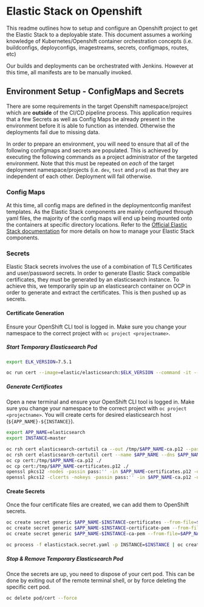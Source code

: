 # Elastic Stack on Openshift

This readme outlines how to setup and configure an Openshift project to get the Elastic Stack to a deployable state. This document assumes a working knowledge of Kubernetes/Openshift container orchestration concepts (i.e. buildconfigs, deployconfigs, imagestreams, secrets, configmaps, routes, etc)

Our builds and deployments can be orchestrated with Jenkins. However at this time, all manifests are to be manually invoked.

## Environment Setup - ConfigMaps and Secrets

There are some requirements in the target Openshift namespace/project which are **outside** of the CI/CD pipeline process. This application requires that a few Secrets as well as Config Maps be already present in the environment before it is able to function as intended. Otherwise the deployments fail due to missing data.

In order to prepare an environment, you will need to ensure that all of the following configmaps and secrets are populated. This is achieved by executing the following commands as a project administrator of the targeted environment. Note that this must be repeated on *each* of the target deployment namespace/projects (i.e. `dev`, `test` and `prod`) as that they are independent of each other. Deployment will fail otherwise.

### Config Maps

At this time, all config maps are defined in the deploymentconfig manifest templates. As the Elastic Stack components are mainly configured through yaml files, the majority of the config maps will end up being mounted onto the containers at specific directory locations. Refer to the [Official Elastic Stack documentation](https://www.elastic.co/guide/index.html) for more details on how to manage your Elastic Stack components.

### Secrets

Elastic Stack secrets involves the use of a combination of TLS Certificates and user/password secrets. In order to generate Elastic Stack compatible certificates, they must be generated by an elasticsearch instance. To achieve this, we temporarily spin up an elasticsearch container on OCP in order to generate and extract the certificates. This is then pushed up as secrets.

#### Certificate Generation

Ensure your OpenShift CLI tool is logged in. Make sure you change your namespace to the correct project with `oc project <projectname>`.

##### Start Temporary Elasticsearch Pod

``` bash
export ELK_VERSION=7.5.1

oc run cert --image=elastic/elasticsearch:$ELK_VERSION --command -it --rm --restart=Never -- bash
```

##### Generate Certificates

Open a new terminal and ensure your OpenShift CLI tool is logged in. Make sure you change your namespace to the correct project with `oc project <projectname>`. You will create certs for desired elasticsearch host (`${APP_NAME}-${INSTANCE}`).

``` bash
export APP_NAME=elasticsearch
export INSTANCE=master

oc rsh cert elasticsearch-certutil ca --out /tmp/$APP_NAME-ca.p12 --pass ''
oc rsh cert elasticsearch-certutil cert --name $APP_NAME --dns $APP_NAME-$INSTANCE --ca /tmp/$APP_NAME-ca.p12 --pass '' --ca-pass '' --out /tmp/$APP_NAME-certificates.p12
oc cp cert:/tmp/$APP_NAME-ca.p12 ./
oc cp cert:/tmp/$APP_NAME-certificates.p12 ./
openssl pkcs12 -nodes -passin pass:'' -in $APP_NAME-certificates.p12 -out $APP_NAME-certificate.pem
openssl pkcs12 -clcerts -nokeys -passin pass:'' -in $APP_NAME-ca.p12 -out $APP_NAME-ca.pem
```

#### Create Secrets

Once the four certificate files are created, we can add them to OpenShift secrets.

``` bash
oc create secret generic $APP_NAME-$INSTANCE-certificates --from-file=$APP_NAME-certificates.p12
oc create secret generic $APP_NAME-$INSTANCE-certificate-pem --from-file=$APP_NAME-certificate.pem
oc create secret generic $APP_NAME-$INSTANCE-ca-pem --from-file=$APP_NAME-ca.pem

oc process -f elasticstack.secret.yaml -p INSTANCE=$INSTANCE | oc create -f -
```

##### Stop & Remove Temporary Elasticsearch Pod

Once the secrets are up, you need to dispose of your cert pod. This can be done by exiting out of the remote terminal shell, or by force deleting the specific cert pod.

``` bash
oc delete pod/cert --force
```
